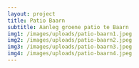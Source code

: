```yaml
---
layout: project
title: Patio Baarn
subtitle: Aanleg groene patio te Baarn
img1: /images/uploads/patio-baarn1.jpeg
img2: /images/uploads/patio-baarn2.jpeg
img3: /images/uploads/patio-baarn3.jpeg
img4: /images/uploads/patio-baarn4.jpeg
---
```


